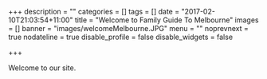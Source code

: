+++
description = ""
categories = []
tags = []
date = "2017-02-10T21:03:54+11:00"
title = "Welcome to Family Guide To Melbourne"
images = []
banner = "images/welcomeMelbourne.JPG"
menu = ""
noprevnext = true
nodateline = true
disable_profile = false
disable_widgets = false

+++

Welcome to our site.
